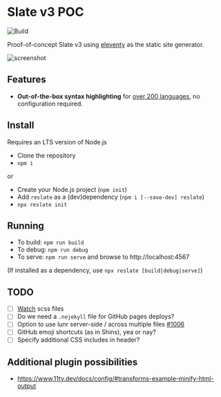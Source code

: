 # Slate v3 POC

![Build](https://github.com/slatedocs/slate/workflows/Build/badge.svg)

Proof-of-concept Slate v3 using [eleventy](https://www.11ty.dev/) as the static site generator.

![screenshot](https://github.com/Mermade/reslate/blob/main/docs/screenshot.jpg?raw=true)

## Features

* **Out-of-the-box syntax highlighting** for [over 200 languages](https://prismjs.com/#supported-languages), no configuration required.

## Install

Requires an LTS version of Node.js

* Clone the repository
* `npm i`

or

* Create your Node.js project (`npm init`)
* Add `reslate` as a (dev)dependency (`npm i [--save-dev] reslate`)
* `npx reslate init`

## Running

* To build: `npm run build`
* To debug: `npm run debug`
* To serve: `npm run serve` and browse to http://localhost:4567

(If installed as a dependency, use `npx reslate [build|debug|serve]`)

## TODO

* [ ] [Watch](https://www.belter.io/eleventy-sass-workflow/) scss files
* [ ] Do we need a `.nojekyll` file for GitHub pages deploys?
* [ ] Option to use lunr server-side / across multiple files [#1006](https://github.com/slatedocs/slate/discussions/1006)
* [ ] GitHub emoji shortcuts (as in Shins), yea or nay?
* [ ] Specify additional CSS includes in header?

## Additional plugin possibilities

* https://www.11ty.dev/docs/config/#transforms-example-minify-html-output
